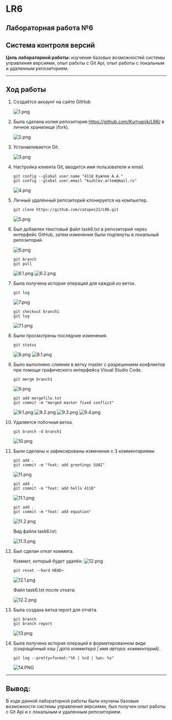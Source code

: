 # **LR6**

## Лабораторная работа №6
## Система контроля версий

**Цель лабораторной работы:**
изучение базовых возможностей системы управления версиями, опыт работы с Git Api, опыт работы с локальным и удаленным репозиторием.

------------

## Ход работы
1. Создаётся аккаунт на сайте GitHub

    ![1.png](./images/1.png)
2. Была сделана копия репозитория https://github.com/Kurtyanik/LR6/ в личное хранилище (fork).

    ![2.png](./images/2.png)
3. Устанавливается Git.
    
    ![3.png](./images/3.png)
4. Настройка клиента Git, вводится имя пользователя и email.

    ```console
    git config --global user.name "4118 Кужлев А.А."
    git config --global user.email "kuzhlev.artem@mail.ru"
    ```
    ![4.png](./images/4.png)
5. Личный удалённый репозиторий клонируется на компьютер.

    ```console
    git clone https://github.com/catopes22/LR6.git
    ```
    ![5.png](./images/5.png)
6. Был добавлен текстовый файл task6.txt в репозиторий через интерфейс GitHub, затем изменения были подтянуты в локальный репозиторий.

    ![6.png](./images/6.png)
    ```console
    git branch
    git pull
    ```
    ![6.1.png](./images/6.1.png)
    ![6.2.png](./images/6.2.png)
7. Была получена история операций для каждой из веток.

    ```console
    git log
    ```
    ![7.png](./images/7.png)
    ```console
    git checkout branch1
    git log
    ```
    ![7.1.png](./images/7.1.png)
8. Были просмотрены последние изменения.

    ```console
    git status
    ```
    ![8.png](./images/8.png)
    ![8.1.png](./images/8.1.png)
9.  Было выполнено слияние в ветку master с разрешением конфликтов при помощи графического интерфейса Visual Studio Code.

    ```console
    git merge branch1
    ```
    ![9.png](./images/9.png)
    ```console
    git add mergefile.txt
    git commit -m "merged master fixed conflict"
    ```
    ![9.1.png](./images/9.1.png)
    ![9.2.png](./images/9.2.png)
    ![9.3.png](./images/9.3.png)
    ![9.4.png](./images/9.4.png)
10. Удаляется побочная ветка.

    ```console
    git branch -d branch1
    ```
    ![10.png](./images/10.png)
11. Были сделаны и зафиксированы изменения c 3 комментариями.

    ```console
    git add .
    git commit -m "feat: add greetings SUAI"
    ```
    ![11.png](./images/11.png)

    ```console
    git add .
    git commit -m "feat: add hello 4118"
    ```
    ![11.1.png](./images/11.1.png)

     ```console
    git add .
    git commit -m "feat: add equation"
    ```
    ![11.2.png](./images/11.2.png)

    Вид файла task6.txt:

    ![11.3.png](./images/11.3.png)
12. Был сделан откат коммита.

    Коммит, который будет удалён:
    ![12.png](./images/12.png)

    ```console
    git reset --hard HEAD~
    ```
    ![12.1.png](./images/12.1.png)

    Файл task6.txt после отката:

    ![12.2.png](./images/12.2.png)
13. Была создана ветка report для отчёта.

    ```console
    git branch
    git branch report
    ```
    ![13.png](./images/13.png)
14. Была получена история операций в форматированном виде *(сокращённый хэш | дата коммитера | имя автора: комментарий)*.

    ```console
    git log --pretty=format:"%h | %cd | %an: %s"
    ```
    ![14.PNG](./images/14.PNG)
 
--------

## Вывод: 
В ходе данной лабораторной работы были изучены базовые возможности системы управления версиями, был получен опыт работы с Git Api и с локальным и удаленным репозиторием.
